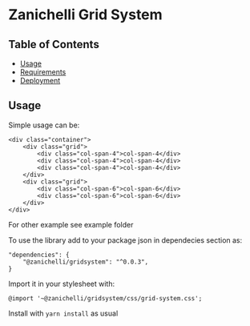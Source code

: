 # Zanichelli Grid System

## Table of Contents

- [Usage](#Usage)
- [Requirements](#Requirements)
- [Deployment](#Deployment)

## Usage

Simple usage can be:

    <div class="container">
        <div class="grid">
            <div class="col-span-4">col-span-4</div>
            <div class="col-span-4">col-span-4</div>
            <div class="col-span-4">col-span-4</div>
        </div>
        <div class="grid">
            <div class="col-span-6">col-span-6</div>
            <div class="col-span-6">col-span-6</div>
        </div>
    </div>

For other example see example folder

To use the library add to your package json in dependecies section as:

    "dependencies": {
        "@zanichelli/gridsystem": "^0.0.3",
    }

Import it in your stylesheet with:

    @import '~@zanichelli/gridsystem/css/grid-system.css';

Install with `yarn install` as usual
